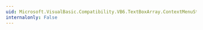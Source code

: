 ```yaml
---
uid: Microsoft.VisualBasic.Compatibility.VB6.TextBoxArray.ContextMenuStripChanged
internalonly: False
---
```


